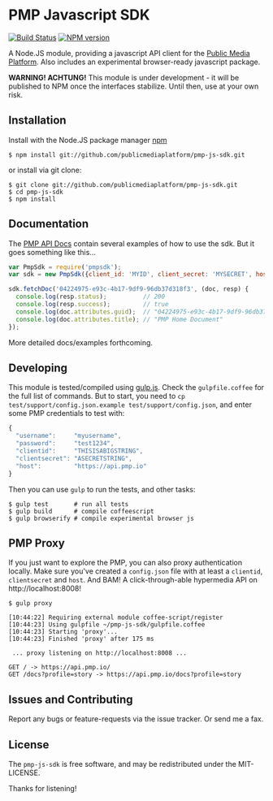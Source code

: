 # PMP Javascript SDK

[![Build Status](https://travis-ci.org/publicmediaplatform/pmp-js-sdk.svg?branch=master)](https://travis-ci.org/publicmediaplatform/pmp-js-sdk)
[![NPM version](https://badge.fury.io/js/pmpsdk.svg)](http://badge.fury.io/js/pmpsdk)

A Node.JS module, providing a javascript API client for the [Public Media Platform](http://publicmediaplatform.org).  Also includes an experimental browser-ready javascript package.

**WARNING! ACHTUNG!** This module is under development - it will be published to NPM once the interfaces stabilize.  Until then, use at your own risk.

## Installation

Install with the Node.JS package manager [npm](http://npmjs.org/)

```shell
$ npm install git://github.com/publicmediaplatform/pmp-js-sdk.git
```

or install via git clone:

```shell
$ git clone git://github.com/publicmediaplatform/pmp-js-sdk.git
$ cd pmp-js-sdk
$ npm install
```

## Documentation

The [PMP API Docs](http://support.pmp.io/docs) contain several examples of how to use the sdk.  But it goes something like this...

```javascript
var PmpSdk = require('pmpsdk');
var sdk = new PmpSdk({client_id: 'MYID', client_secret: 'MYSECRET', host: 'https://api.pmp.io'});

sdk.fetchDoc('04224975-e93c-4b17-9df9-96db37d318f3', (doc, resp) {
  console.log(resp.status);          // 200
  console.log(resp.success);         // true
  console.log(doc.attributes.guid);  // "04224975-e93c-4b17-9df9-96db37d318f3"
  console.log(doc.attributes.title); // "PMP Home Document"
});
```

More detailed docs/examples forthcoming.

## Developing

This module is tested/compiled using [gulp.js](http://gulpjs.com/).  Check the `gulpfile.coffee` for the full list of commands.  But to start, you need to `cp test/support/config.json.example test/support/config.json`, and enter some PMP credentials to test with:

```javascript
{
  "username":     "myusername",
  "password":     "test1234",
  "clientid":     "THISISABIGSTRING",
  "clientsecret": "ASECRETSTRING",
  "host":         "https://api.pmp.io"
}
```

Then you can use `gulp` to run the tests, and other tasks:

```shell
$ gulp test       # run all tests
$ gulp build      # compile coffeescript
$ gulp browserify # compile experimental browser js
```

## PMP Proxy

If you just want to explore the PMP, you can also proxy authentication locally.  Make sure you've created a `config.json` file with at least a `clientid`, `clientsecret` and `host`.  And BAM!  A click-through-able hypermedia API on http://localhost:8008!

```shell
$ gulp proxy

[10:44:22] Requiring external module coffee-script/register
[10:44:23] Using gulpfile ~/pmp-js-sdk/gulpfile.coffee
[10:44:23] Starting 'proxy'...
[10:44:23] Finished 'proxy' after 175 ms

 ... proxy listening on http://localhost:8008 ...

GET / -> https://api.pmp.io/
GET /docs?profile=story -> https://api.pmp.io/docs?profile=story
```

## Issues and Contributing

Report any bugs or feature-requests via the issue tracker.  Or send me a fax.

## License

The `pmp-js-sdk` is free software, and may be redistributed under the MIT-LICENSE.

Thanks for listening!
